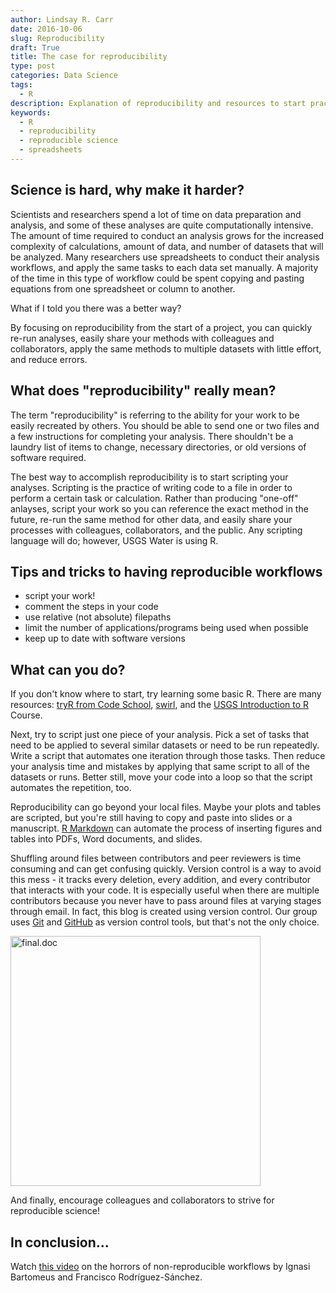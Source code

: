 ```yaml
---
author: Lindsay R. Carr
date: 2016-10-06
slug: Reproducibility
draft: True
title: The case for reproducibility
type: post
categories: Data Science
tags: 
  - R
description: Explanation of reproducibility and resources to start practicing it
keywords:
  - R
  - reproducibility
  - reproducible science
  - spreadsheets
---
```

Science is hard, why make it harder?
------------------------------------

Scientists and researchers spend a lot of time on data preparation and analysis, and some of these analyses are quite computationally intensive. The amount of time required to conduct an analysis grows for the increased complexity of calculations, amount of data, and number of datasets that will be analyzed. Many researchers use spreadsheets to conduct their analysis workflows, and apply the same tasks to each data set manually. A majority of the time in this type of workflow could be spent copying and pasting equations from one spreadsheet or column to another.

What if I told you there was a better way?

By focusing on reproducibility from the start of a project, you can quickly re-run analyses, easily share your methods with colleagues and collaborators, apply the same methods to multiple datasets with little effort, and reduce errors.

What does "reproducibility" really mean?
----------------------------------------

The term "reproducibility" is referring to the ability for your work to be easily recreated by others. You should be able to send one or two files and a few instructions for completing your analysis. There shouldn't be a laundry list of items to change, necessary directories, or old versions of software required.

The best way to accomplish reproducibility is to start scripting your analyses. Scripting is the practice of writing code to a file in order to perform a certain task or calculation. Rather than producing "one-off" anlayses, script your work so you can reference the exact method in the future, re-run the same method for other data, and easily share your processes with colleagues, collaborators, and the public. Any scripting language will do; however, USGS Water is using R.

Tips and tricks to having reproducible workflows
------------------------------------------------

-   script your work!
-   comment the steps in your code
-   use relative (not absolute) filepaths
-   limit the number of applications/programs being used when possible
-   keep up to date with software versions

What can you do?
----------------

If you don't know where to start, try learning some basic R. There are many resources: [tryR from Code School](http://tryr.codeschool.com/), [swirl](http://swirlstats.com/), and the [USGS Introduction to R](https://owi.usgs.gov/R/training.html) Course.

Next, try to script just one piece of your analysis. Pick a set of tasks that need to be applied to several similar datasets or need to be run repeatedly. Write a script that automates one iteration through those tasks. Then reduce your analysis time and mistakes by applying that same script to all of the datasets or runs. Better still, move your code into a loop so that the script automates the repetition, too.

Reproducibility can go beyond your local files. Maybe your plots and tables are scripted, but you're still having to copy and paste into slides or a manuscript. [R Markdown](http://rmarkdown.rstudio.com/) can automate the process of inserting figures and tables into PDFs, Word documents, and slides.

Shuffling around files between contributors and peer reviewers is time consuming and can get confusing quickly. Version control is a way to avoid this mess - it tracks every deletion, every addition, and every contributor that interacts with your code. It is especially useful when there are multiple contributors because you never have to pass around files at varying stages through email. In fact, this blog is created using version control. Our group uses [Git](https://git-scm.com/) and [GitHub](https://github.com/) as version control tools, but that's not the only choice.

<img src="http://www.phdcomics.com/comics/archive/phd101212s.gif" alt="final.doc" style="width: 400px;" align="center"/>

And finally, encourage colleagues and collaborators to strive for reproducible science!

In conclusion...
----------------

Watch [this video](https://www.youtube.com/watch?v=s3JldKoA0zw) on the horrors of non-reproducible workflows by Ignasi Bartomeus and Francisco Rodríguez-Sánchez.

<br>
